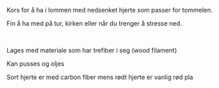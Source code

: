<!-- Edit this file to change the product description -->

<p>Kors for å ha i lommen med nedsenket hjerte som passer for tommelen.</p>
<p>Fin å ha med på tur, kirken eller når du trenger å stresse ned.</p>
<p> </p>
<p>Lages med materiale som har trefiber i seg (wood filament)</p>
<p>Kan pusses og oljes</p>
<p>Sort hjerte er med carbon fiber mens rødt hjerte er vanlig rød pla</p>
<p> </p>